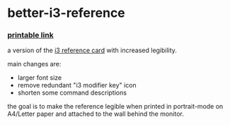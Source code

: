 # better-i3-reference
### [printable link](http://jpreiss.github.io/better-i3-reference/)
a version of the [i3 reference card](https://i3wm.org/docs/refcard.html) with increased legibility.

main changes are:

- larger font size
- remove redundant "i3 modifier key" icon
- shorten some command descriptions

the goal is to make the reference legible when printed in portrait-mode on A4/Letter paper and attached to the wall behind the monitor.
